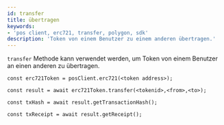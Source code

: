 ```yaml
---
id: transfer
title: übertragen
keywords:
- 'pos client, erc721, transfer, polygon, sdk'
description: 'Token von einem Benutzer zu einem anderen übertragen.'
---
```


`transfer` Methode kann verwendet werden, um Token von einem Benutzer an einen anderen zu übertragen.

```
const erc721Token = posClient.erc721(<token address>);

const result = await erc721Token.transfer(<tokenid>,<from>,<to>);

const txHash = await result.getTransactionHash();

const txReceipt = await result.getReceipt();

```
